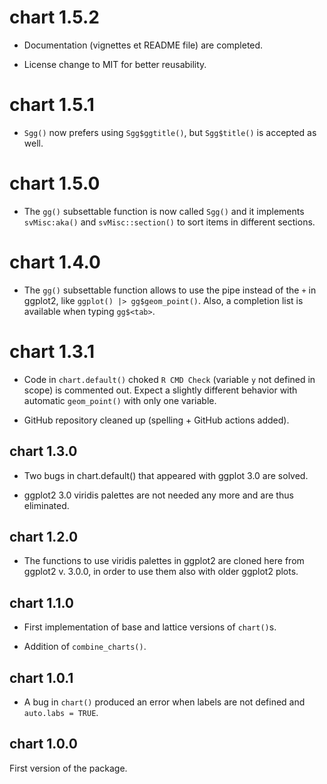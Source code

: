 # chart 1.5.2

-   Documentation (vignettes et README file) are completed.

-   License change to MIT for better reusability.

# chart 1.5.1

-   `Sgg()` now prefers using `Sgg$ggtitle()`, but `Sgg$title()` is accepted as well.

# chart 1.5.0

-   The `gg()` subsettable function is now called `Sgg()` and it implements `svMisc:aka()` and `svMisc::section()` to sort items in different sections. 

# chart 1.4.0

-   The `gg()` subsettable function allows to use the pipe instead of the `+` in ggplot2, like `ggplot() |> gg$geom_point()`. Also, a completion list is available when typing `gg$<tab>`.

# chart 1.3.1

-   Code in `chart.default()` choked `R CMD Check` (variable `y` not defined in scope) is commented out. Expect a slightly different behavior with automatic `geom_point()` with only one variable.

-   GitHub repository cleaned up (spelling + GitHub actions added).

## chart 1.3.0

-   Two bugs in chart.default() that appeared with ggplot 3.0 are solved.

-   ggplot2 3.0 viridis palettes are not needed any more and are thus eliminated.

## chart 1.2.0

-   The functions to use viridis palettes in ggplot2 are cloned here from ggplot2
    v.  3.0.0, in order to use them also with older ggplot2 plots.

## chart 1.1.0

-   First implementation of base and lattice versions of `chart()`s.

-   Addition of `combine_charts()`.

## chart 1.0.1

-   A bug in `chart()` produced an error when labels are not defined and `auto.labs = TRUE`.

## chart 1.0.0

First version of the package.
